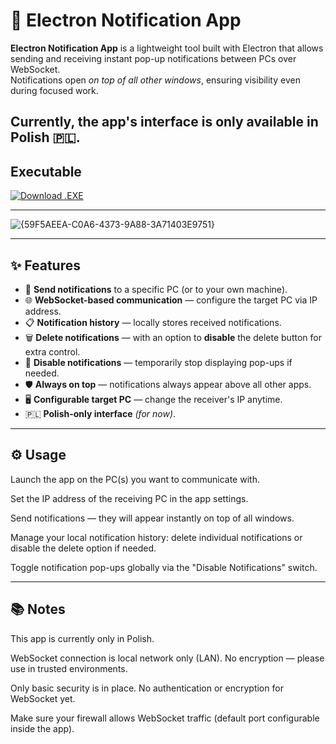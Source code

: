 # 📢 Electron Notification App

**Electron Notification App** is a lightweight tool built with Electron that allows sending and receiving instant pop-up notifications between PCs over WebSocket.  
Notifications open *on top of all other windows*, ensuring visibility even during focused work.

Currently, the app's interface is **only available in Polish** 🇵🇱.
---

## Executable

[![Download .EXE](https://img.shields.io/badge/Download-.EXE-blue?style=for-the-badge&logo=windows)](https://github.com/DaedalusHatak/Electron-Notification-App/releases/latest/download/Powiadomienia.Electron.Setup.1.0.0.exe)

---

![{59F5AEEA-C0A6-4373-9A88-3A71403E9751}](https://github.com/user-attachments/assets/03388042-cc61-45a2-b1f9-650132cd96b4)


---

## ✨ Features

- 🔔 **Send notifications** to a specific PC (or to your own machine).
- 🌐 **WebSocket-based communication** — configure the target PC via IP address.
- 📋 **Notification history** — locally stores received notifications.
- 🗑️ **Delete notifications** — with an option to **disable** the delete button for extra control.
- 📴 **Disable notifications** — temporarily stop displaying pop-ups if needed.
- 🛡️ **Always on top** — notifications always appear above all other apps.
- 🖥️ **Configurable target PC** — change the receiver's IP anytime.
- 🇵🇱 **Polish-only interface** *(for now)*.

---

## ⚙️ Usage
Launch the app on the PC(s) you want to communicate with.

Set the IP address of the receiving PC in the app settings.

Send notifications — they will appear instantly on top of all windows.

Manage your local notification history: delete individual notifications or disable the delete option if needed.

Toggle notification pop-ups globally via the "Disable Notifications" switch.

---

## 📚 Notes
This app is currently only in Polish.

WebSocket connection is local network only (LAN). No encryption — please use in trusted environments.

Only basic security is in place. No authentication or encryption for WebSocket yet.

Make sure your firewall allows WebSocket traffic (default port configurable inside the app).
